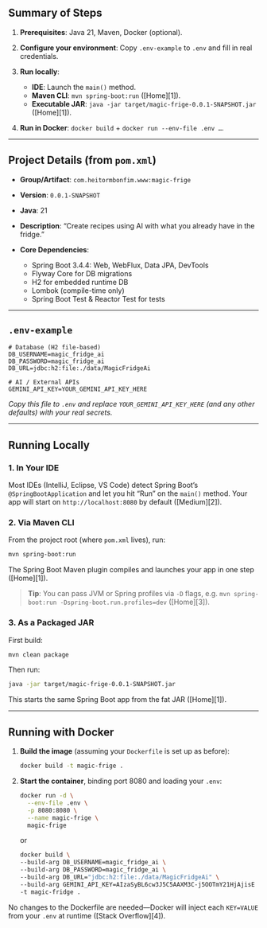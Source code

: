 ## Summary of Steps

1. **Prerequisites**: Java 21, Maven, Docker (optional).
2. **Configure your environment**: Copy `.env-example` to `.env` and fill in real credentials.
3. **Run locally**:

   - **IDE**: Launch the `main()` method.
   - **Maven CLI**: `mvn spring-boot:run` ([Home][1]).
   - **Executable JAR**: `java -jar target/magic-frige-0.0.1-SNAPSHOT.jar` ([Home][1]).

4. **Run in Docker**: `docker build` + `docker run --env-file .env …`.

---

## Project Details (from `pom.xml`)

- **Group/Artifact**: `com.heitormbonfim.www:magic-frige`
- **Version**: `0.0.1-SNAPSHOT`
- **Java**: 21
- **Description**: “Create recipes using AI with what you already have in the fridge.”
- **Core Dependencies**:

  - Spring Boot 3.4.4: Web, WebFlux, Data JPA, DevTools
  - Flyway Core for DB migrations
  - H2 for embedded runtime DB
  - Lombok (compile-time only)
  - Spring Boot Test & Reactor Test for tests

---

## `.env-example`

```env
# Database (H2 file-based)
DB_USERNAME=magic_fridge_ai
DB_PASSWORD=magic_fridge_ai
DB_URL=jdbc:h2:file:./data/MagicFridgeAi

# AI / External APIs
GEMINI_API_KEY=YOUR_GEMINI_API_KEY_HERE
```

_Copy this file to `.env` and replace `YOUR_GEMINI_API_KEY_HERE` (and any other defaults) with your real secrets._

---

## Running Locally

### 1. In Your IDE

Most IDEs (IntelliJ, Eclipse, VS Code) detect Spring Boot’s `@SpringBootApplication` and let you hit “Run” on the `main()` method. Your app will start on `http://localhost:8080` by default ([Medium][2]).

### 2. Via Maven CLI

From the project root (where `pom.xml` lives), run:

```bash
mvn spring-boot:run
```

The Spring Boot Maven plugin compiles and launches your app in one step ([Home][1]).

> **Tip**: You can pass JVM or Spring profiles via `-D` flags, e.g.
> `mvn spring-boot:run -Dspring-boot.run.profiles=dev` ([Home][3]).

### 3. As a Packaged JAR

First build:

```bash
mvn clean package
```

Then run:

```bash
java -jar target/magic-frige-0.0.1-SNAPSHOT.jar
```

This starts the same Spring Boot app from the fat JAR ([Home][1]).

---

## Running with Docker

1. **Build the image** (assuming your `Dockerfile` is set up as before):

   ```bash
   docker build -t magic-frige .
   ```

2. **Start the container**, binding port 8080 and loading your `.env`:

   ```bash
   docker run -d \
     --env-file .env \
     -p 8080:8080 \
     --name magic-frige \
     magic-frige
   ```

   or

   ```bash
   docker build \
   --build-arg DB_USERNAME=magic_fridge_ai \
   --build-arg DB_PASSWORD=magic_fridge_ai \
   --build-arg DB_URL="jdbc:h2:file:./data/MagicFridgeAi" \
   --build-arg GEMINI_API_KEY=AIzaSyBL6cw3J5C5AAXM3C-j5OOTmY21HjAjisE \
   -t magic-fridge .
   ```

No changes to the Dockerfile are needed—Docker will inject each `KEY=VALUE` from your `.env` at runtime ([Stack Overflow][4]).
